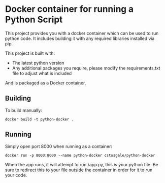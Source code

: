 # Docker container for running a Python Script

This project provides you with a docker container which can be used to run python code. It includes building it with any required libraries installed via pip.

This project is built with:

- The latest python version
- Any additional packages you require, please modify the requirements.txt file to adjust what is included

And is packaged as a Docker container.

## Building

To build manually:

`docker build -t python-docker .`

## Running

Simply open port 8000 when running as a container:

`docker run -p 8000:8000 --name python-docker cstosgale/python-docker`

When the app runs, it will attempt to run /app.py, this is your python file. Be sure to redirect this to your file outside the container in order for it to run your code.

